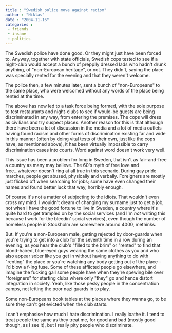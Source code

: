 ```yaml
---
title : "Swedish police move against racism"
author : "Niklas"
date : "2004-11-16"
categories : 
 - friends
 - insane
 - politics
---
```


The Swedish police have done good. Or they might just have been forced to. Anyway, together with state officials, Swedish cops tested to see if a night-club would accept a bunch of preppily dressed lads who hadn't drunk anything, of "non-European heritage", or not. They didn't, saying the place was specially rented for the evening and that they weren't welcome.

The police then, a few minutes later, sent a bunch of "non-Europeans" to the same place, who were welcomed without any words of the place being rented at the time.

The above has now led to a task force being formed, with the sole purpose to test restaurants and night-clubs to see if would-be guests are being discriminated in any way, from entering the premises. The cops will dress as civilians and try suspect places. Another reason for this is that although there have been a lot of discussion in the media and a lot of media outlets having found racism and other forms of discrimination existing far and wide in this manner (often by doing vital tests of their own, just like the cops have, as mentioned above), it has been virtually impossible to carry discrimination cases into courts. Word against word doesn't work very well.

This issue has been a problem for long in Sweden, that isn't as fair-and-free a country as many may believe. The 60's myth of free love and free...whatever doesn't ring at all true in this scenario. During gay pride marches, people get abused, physically and verbally. Foreigners are mostly just flicked off when searching for jobs; some have even changed their names and found better luck that way, horribly enough.

Of course it's not a matter of subjecting to the idiots. That wouldn't even cross my mind. I wouldn't dream of changing my surname just to get a job, not when I have the good fortune to live in Sweden, a country where it's quite hard to get trampled on by the social services (and I'm _not_ writing this because I work for the bleedin' social services), even though the number of homeless people in Stockholm are somewhere around 4000, methinks.

But. If you're a non-European male, getting rejected by door-guards when you're trying to get into a club for the seventh time in a row during an evening, as you hear the club's "filled to the brim" or "rented" to find that blond-haired, blue-eyed guys wearing the same clothes as you and who also appear sober like you get in without having anything to do with "renting" the place or you're watching any body getting out of the place - I'd blow a f-ing fuse. Some of these afflicted people go elsewhere, and imagine the fucking gall some people have when they're spewing bile over "foreigners" for starting clubs where only "they" go and hence distort integration in society. Yeah, like those pesky people in the concentration camps, not letting the poor nazi guards in to play.

Some non-Europeans book tables at the places where they wanna go, to be sure they can't get evicted when the club starts.

I can't emphasise how much I hate discrimination. I really loathe it. I tend to treat people the same as they treat me, for good and bad (mostly good though, as I see it), but I really pity people who discriminate.
